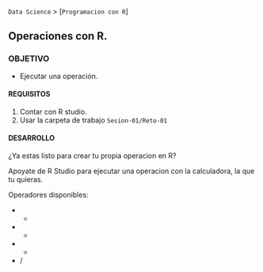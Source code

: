 `Data Science` > [`Programacion con R`]
## Operaciones con R.  

### OBJETIVO
- Ejecutar una operación.

#### REQUISITOS
1. Contar con R studio.
1. Usar la carpeta de trabajo `Sesion-01/Reto-01`

#### DESARROLLO

¿Ya estas listo para crear tu propia operacion en R?

Apoyate de R Studio para ejecutar una operacion con la calculadora, la que tu quieras. 

Operadores disponibles: 
 * *
 * +
 * -
 * /

